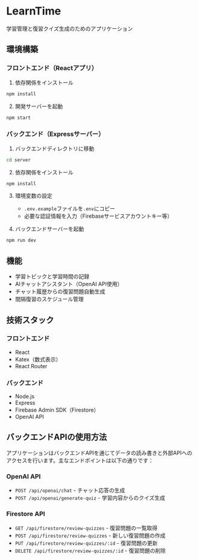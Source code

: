 # LearnTime

学習管理と復習クイズ生成のためのアプリケーション

## 環境構築

### フロントエンド（Reactアプリ）

1. 依存関係をインストール

```bash
npm install
```

2. 開発サーバーを起動

```bash
npm start
```

### バックエンド（Expressサーバー）

1. バックエンドディレクトリに移動

```bash
cd server
```

2. 依存関係をインストール

```bash
npm install
```

3. 環境変数の設定
   - `.env.example`ファイルを`.env`にコピー
   - 必要な認証情報を入力（Firebaseサービスアカウントキー等）

4. バックエンドサーバーを起動

```bash
npm run dev
```

## 機能

- 学習トピックと学習時間の記録
- AIチャットアシスタント（OpenAI API使用）
- チャット履歴からの復習問題自動生成
- 間隔復習のスケジュール管理

## 技術スタック

### フロントエンド
- React
- Katex（数式表示）
- React Router

### バックエンド
- Node.js
- Express
- Firebase Admin SDK（Firestore）
- OpenAI API

## バックエンドAPIの使用方法

アプリケーションはバックエンドAPIを通じてデータの読み書きと外部APIへのアクセスを行います。主なエンドポイントは以下の通りです：

### OpenAI API

- `POST /api/openai/chat` - チャット応答の生成
- `POST /api/openai/generate-quiz` - 学習内容からのクイズ生成

### Firestore API

- `GET /api/firestore/review-quizzes` - 復習問題の一覧取得
- `POST /api/firestore/review-quizzes` - 新しい復習問題の作成
- `PUT /api/firestore/review-quizzes/:id` - 復習問題の更新
- `DELETE /api/firestore/review-quizzes/:id` - 復習問題の削除

```